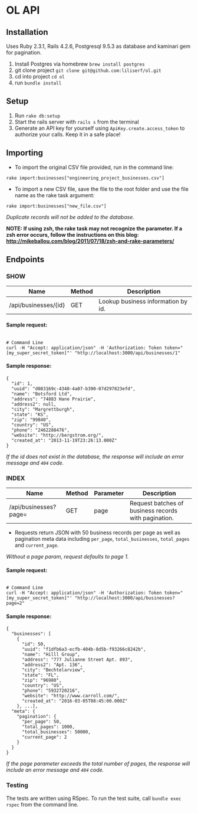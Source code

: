 # OL API

## Installation 
Uses Ruby 2.3.1, Rails 4.2.6, Postgresql 9.5.3 as database and kaminari gem for pagination.
 1. Install Postgres via homebrew `brew install postgres`
 2. git clone project `git clone git@github.com:liliserf/ol.git`
 3. cd into project `cd ol`
 4. run `bundle install`

## Setup
 1. Run `rake db:setup`
 2. Start the rails server with `rails s` from the terminal
 3. Generate an API key for yourself using `ApiKey.create.access_token` to authorize your calls. Keep it in a safe place!

## Importing

- To import the original CSV file provided, run in the command line: 
```
rake import:businesses["engineering_project_businesses.csv"]
```
- To import a new CSV file, save the file to the root folder and use the file name as the rake task argument:
```
rake import:businesses["new_file.csv"]
```
 *Duplicate records will not be added to the database.*
 
 **NOTE: If using zsh, the rake task may not recognize the parameter. If a zsh error occurs, follow the instructions on this blog: http://mikeballou.com/blog/2011/07/18/zsh-and-rake-parameters/**

## Endpoints

### SHOW
Name | Method | Description
--- | --- | ---
/api/businesses/{id} | GET | Lookup business information by id.

#### Sample request:
```shell

# Command Line
curl -H "Accept: application/json" -H 'Authorization: Token token="[my_super_secret_token]"' "http://localhost:3000/api/businesses/1"
```

#### Sample response:
```
{
  "id": 1,
  "uuid": "d083169c-4340-4a07-b390-07d297823efd",
  "name": "Botsford Ltd",
  "address": "74883 Hane Prairie",
  "address2": null,
  "city": "Margrettburgh",
  "state": "KS",
  "zip": "99840",
  "country": "US",
  "phone": "2462288476",
  "website": "http://bergstrom.org/",
  "created_at": "2013-11-19T23:26:13.000Z"
}
```
*If the id does not exist in the database, the response will include an error message and `404` code.*

### INDEX

Name | Method | Parameter | Description
--- | --- | --- | ---
/api/businesses?page=  | GET | page | Request batches of business records with pagination.

- Requests return JSON with 50 business records per page as well as pagination meta data including `per_page`, `total_businesses`, `total_pages` and `current_page`.

*Without a page param, request defaults to page 1.*

#### Sample request:
```shell

# Command Line
curl -H "Accept: application/json" -H 'Authorization: Token token="[my_super_secret_token]"' "http://localhost:3000/api/businesses?page=2"
```

#### Sample response:
```
{
  "businesses": [
    {
      "id": 50,
      "uuid": "f1dfb6a3-ecfb-404b-8d5b-f93266c8242b",
      "name": "Hilll Group",
      "address": "777 Julianne Street Apt. 893",
      "address2": "Apt. 136",
      "city": "Bechtelarview",
      "state": "FL",
      "zip": "96980",
      "country": "US",
      "phone": "5932720216",
      "website": "http://www.carroll.com/",
      "created_at": "2016-03-05T08:45:00.000Z"
    }, ...],
  "meta": {
    "pagination": {
      "per_page": 50,
      "total_pages": 1000,
      "total_businesses": 50000,
      "current_page": 2
    }
  }
}
```
*If the page parameter exceeds the total number of pages, the response will include an error message and `404` code.*

### Testing
The tests are written using RSpec. To run the test suite, call `bundle exec rspec` from the command line.

